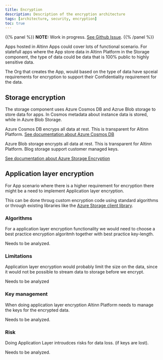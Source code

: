 ```yaml
---
title: Encryption 
description: Description of the encryption architecture
tags: [architecture, security, encryption]
toc: true
---
```


{{% panel %}}
**NOTE:** Work in progress. [See Github Issue](https://github.com/Altinn/altinn-studio/issues/958).
{{% /panel %}}

Apps hosted in Altinn Apps could cover lots of functional scenario. For statefull apps where the App store data in Altinn Platform in the Storage component, the 
type of data could be data that is 100% public to highly sensitive data. 

The Org that creates the App, would based on the type of data have spceial requirements for encryption to support their Confidentiality requirement for the data.

## Storage encryption
The storage component uses Azure Cosmos DB and Azrue Blob storage to store data for apps. In Cosmos metadata about instance data is stored, while in Azure Blob Storage.

Azure Cosmos DB encryps all data at rest. This is transparent for Altinn Platform. 
[See documentation about Azure Cosmos DB](https://docs.microsoft.com/en-us/azure/cosmos-db/database-encryption-at-rest)

Azure Blob storage encrypts all data at rest. This is transparent for Altinn Platform. Blog storage support customer managed keys.

[See documentation about Azure Storage Encryption](https://docs.microsoft.com/en-us/azure/storage/common/storage-service-encryption)


## Application layer encryption
For App scenario where there is a higher requirement for encryption there might be a need to implement Application layer encryption. 

This can be done throug custom encryption code using standard algorithms or through existing libraries like 
the [Azure Storage client library](https://docs.microsoft.com/en-us/azure/storage/common/storage-client-side-encryption?toc=%2fazure%2fstorage%2fblobs%2ftoc.json).

### Algorithms
For a application layer encryption functionality we would need to choose a best practice encryption algoritmh together with best practice key-length.

Needs to be analyzed.

### Limitations
Application layer encryption would probably limit the size on the data, since it would not be possible to stream data to storage before we encrypt. 

Needs to be analyzed

### Key management
When doing application layer encryption Altinn Platform needs to manage the keys for the encrypted data.

Needs to be analyzed.

### Risk
Doing Application Layer introudces risks for data loss. (if keys are lost).

Needs to be analyzed.
